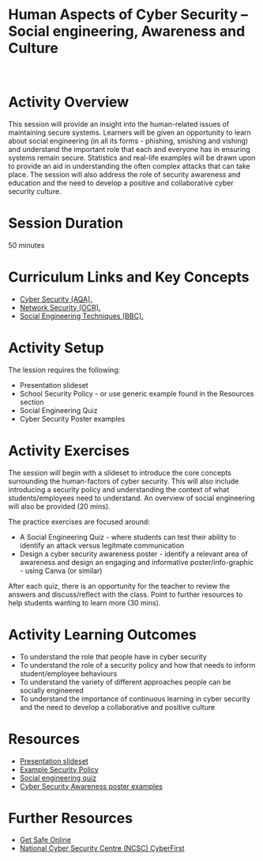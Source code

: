 # **Human Aspects of Cyber Security – Social engineering, Awareness and Culture**
</br>

# Activity Overview

This session will provide an insight into the human-related issues of maintaining secure systems. Learners will be given an opportunity to learn about social engineering (in all its forms - phishing, smishing and vishing) and understand the important role that each and everyone has in ensuring systems remain secure. Statistics and real-life examples will be drawn upon to provide an aid in understanding the often complex attacks that can take place. The session will also address the role of security awareness and education and the need to develop a positive and collaborative cyber security culture.

# Session Duration
50 minutes

# Curriculum Links and Key Concepts
<ul>
  <li><a href="https://www.aqa.org.uk/subjects/computer-science-and-it/gcse/computer-science-8525/subject-content#Cyber_security">Cyber Security (AQA).</a></li>
  <li><a href="https://www.ocr.org.uk/qualifications/gcse/computer-science-j277-from-2020/">Network Security (OCR).</a></li>
  <li><a href="https://www.bbc.co.uk/bitesize/guides/znnny4j/revision/4">Social Engineering Techniques (BBC).</a></li>
</ul>

# Activity Setup
<p>The lession requires the following:

<ul>
<li>Presentation slideset
<li>School Security Policy - or use generic example found in the Resources section
<li>Social Engineering Quiz
<li>Cyber Security Poster examples</li> 
</ul>
</p>

# Activity Exercises

The session will begin with a slideset to introduce the core concepts surrounding the human-factors of cyber security. This will also include introducing a security policy and understanding the context of what students/employees need to understand. An overview of social engineering will also be provided (20 mins). 

The practice exercises are focused around:

<ul>
<li>A Social Engineering Quiz - where students can test their ability to identify an attack versus legitmate communication</li>
<li>Design a cyber security awareness poster - identify a relevant area of awareness and design an engaging and informative poster/info-graphic - using Canva (or similar)</li>
</ul>

After each quiz, there is an opportunity for the teacher to review the answers and discuss/reflect with the class. Point to further resources to help students wanting to learn more (30 mins).
<p>


# Activity Learning Outcomes
<ul>
<li>To understand the role that people have in cyber security
<li>To understand the role of a security policy and how that needs to inform student/employee behaviours
<li>To understand the variety of different approaches people can be socially engineered 
<li>To understand the importance of continuous learning in cyber security and the need to develop a collaborative and positive culture</li>
</ul>

# Resources

<ul>
<li><a href="Resources/Human Aspects of Cyber Security.pptx">Presentation slideset</a>
<li><a href="Resources/Security Policies">Example Security Policy</li></a>  
<li><a href="Resources/Human Aspects - Social Engineering Activity.pptx">Social engineering quiz</a>
<li><a href="Resources/Awareness Posters">Cyber Security Awareness poster examples</a>
</ul>

# Further Resources

<ul>
<li><a href="https://www.getsafeonline.org">Get Safe Online</a></li>
<li><a href="https://www.ncsc.gov.uk/cyberfirst/overview">National Cyber Security Centre (NCSC) CyberFirst</a></li>  
</ul>
